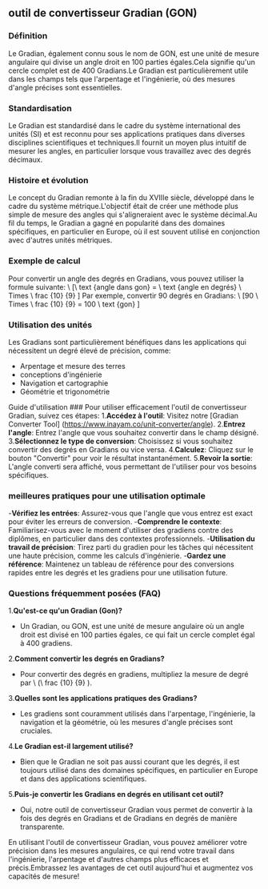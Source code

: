 ## outil de convertisseur Gradian (GON)

### Définition
Le Gradian, également connu sous le nom de GON, est une unité de mesure angulaire qui divise un angle droit en 100 parties égales.Cela signifie qu'un cercle complet est de 400 Gradians.Le Gradian est particulièrement utile dans les champs tels que l'arpentage et l'ingénierie, où des mesures d'angle précises sont essentielles.

### Standardisation
Le Gradian est standardisé dans le cadre du système international des unités (SI) et est reconnu pour ses applications pratiques dans diverses disciplines scientifiques et techniques.Il fournit un moyen plus intuitif de mesurer les angles, en particulier lorsque vous travaillez avec des degrés décimaux.

### Histoire et évolution
Le concept du Gradian remonte à la fin du XVIIIe siècle, développé dans le cadre du système métrique.L'objectif était de créer une méthode plus simple de mesure des angles qui s'aligneraient avec le système décimal.Au fil du temps, le Gradian a gagné en popularité dans des domaines spécifiques, en particulier en Europe, où il est souvent utilisé en conjonction avec d'autres unités métriques.

### Exemple de calcul
Pour convertir un angle des degrés en Gradians, vous pouvez utiliser la formule suivante:
\ [\ text {angle dans gon} = \ text {angle en degrés} \ Times \ frac {10} {9} \]
Par exemple, convertir 90 degrés en Gradians:
\ [90 \ Times \ frac {10} {9} = 100 \ text {gon} \]

### Utilisation des unités
Les Gradians sont particulièrement bénéfiques dans les applications qui nécessitent un degré élevé de précision, comme:
- Arpentage et mesure des terres
- conceptions d'ingénierie
- Navigation et cartographie
- Géométrie et trigonométrie

Guide d'utilisation ###
Pour utiliser efficacement l'outil de convertisseur Gradian, suivez ces étapes:
1.**Accédez à l'outil**: Visitez notre [Gradian Converter Tool] (https://www.inayam.co/unit-converter/angle).
2.**Entrez l'angle**: Entrez l'angle que vous souhaitez convertir dans le champ désigné.
3.**Sélectionnez le type de conversion**: Choisissez si vous souhaitez convertir des degrés en Gradians ou vice versa.
4.**Calculez**: Cliquez sur le bouton "Convertir" pour voir le résultat instantanément.
5.**Revoir la sortie**: L'angle converti sera affiché, vous permettant de l'utiliser pour vos besoins spécifiques.

### meilleures pratiques pour une utilisation optimale
-**Vérifiez les entrées**: Assurez-vous que l'angle que vous entrez est exact pour éviter les erreurs de conversion.
-**Comprendre le contexte**: Familiarisez-vous avec le moment d'utiliser des gradiens contre des diplômes, en particulier dans des contextes professionnels.
-**Utilisation du travail de précision**: Tirez parti du gradien pour les tâches qui nécessitent une haute précision, comme les calculs d'ingénierie.
-**Gardez une référence**: Maintenez un tableau de référence pour des conversions rapides entre les degrés et les gradiens pour une utilisation future.

### Questions fréquemment posées (FAQ)

1.**Qu'est-ce qu'un Gradian (Gon)?**
- Un Gradian, ou GON, est une unité de mesure angulaire où un angle droit est divisé en 100 parties égales, ce qui fait un cercle complet égal à 400 gradiens.

2.**Comment convertir les degrés en Gradians?**
- Pour convertir des degrés en gradiens, multipliez la mesure de degré par \ (\ frac {10} {9} \).

3.**Quelles sont les applications pratiques des Gradians?**
- Les gradiens sont couramment utilisés dans l'arpentage, l'ingénierie, la navigation et la géométrie, où les mesures d'angle précises sont cruciales.

4.**Le Gradian est-il largement utilisé?**
- Bien que le Gradian ne soit pas aussi courant que les degrés, il est toujours utilisé dans des domaines spécifiques, en particulier en Europe et dans des applications scientifiques.

5.**Puis-je convertir les Gradians en degrés en utilisant cet outil?**
- Oui, notre outil de convertisseur Gradian vous permet de convertir à la fois des degrés en Gradians et de Gradians en degrés de manière transparente.

En utilisant l'outil de convertisseur Gradian, vous pouvez améliorer votre précision dans les mesures angulaires, ce qui rend votre travail dans l'ingénierie, l'arpentage et d'autres champs plus efficaces et précis.Embrassez les avantages de cet outil aujourd'hui et augmentez vos capacités de mesure!